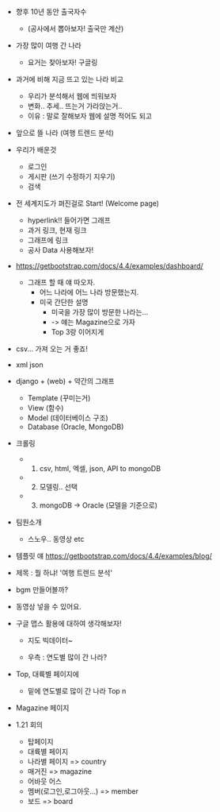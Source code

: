 - 향후 10년 동안 출국자수 
  - (공사에서 뽑아보자! 출국만 계산)
- 가장 많이 여행 간 나라
  - 요거는 찾아보자! 구글링
- 과거에 비해 지금 뜨고 있는 나라 비교
  - 우리가 분석해서 웹에 띄워보자
  - 변화.. 추세.. 뜨는거 가라앉는거..
  - 이유 : 말로 잘해보자 웹에 설명 적어도 되고
- 앞으로 뜰 나라 (여행 트렌드 분석)


- 우리가 배운것
  - 로그인
  - 게시판 (쓰기 수정하기 지우기)
  - 검색


- 전 세계지도가 펴진걸로 Start! (Welcome page)
  - hyperlink!! 들어가면 그래프
  - 과거 링크, 현재 링크
  - 그래프에 링크
  - 공사 Data 사용해보자!

- https://getbootstrap.com/docs/4.4/examples/dashboard/
  - 그래프 할 때 얘 따오자.
    - 어느 나라에 어느 나라 방문했는지.
    - 미국 간단한 설명
      - 미국을 가장 많이 방문한 나라는... 
      - -> 얘는 Magazine으로 가자
      - Top 3랑 이어지게



- csv... 가져 오는 거 좋죠!
- xml json



- django + (web) + 약간의 그래프
  - Template (꾸미는거)
  - View (함수)
  - Model (데이터베이스 구조)
  - Database (Oracle, MongoDB)
- 크롤링
  - 1) csv, html, 엑셀, json, API to mongoDB 
  - 2) 모델링.. 선택
  - 3) mongoDB -> Oracle (모델을 기준으로)



- 팀원소개
  - 스노우.. 동영상 etc

- 템플릿 얘 https://getbootstrap.com/docs/4.4/examples/blog/


- 제목 : 뭘 하냐! '여행 트렌드 분석'
- bgm 만들어볼까?
- 동영상 넣을 수 있어요.

  

- 구글 맵스 활용에 대하여 생각해보자!
  - 지도 빅데이터~


  - 우측 : 연도별 많이 간 나라?
  

- Top, 대륙별 페이지에 
  - 밑에 연도별로 많이 간 나라 Top n 
- Magazine 페이지



- 1.21 회의
  - 탑페이지
  - 대륙별 페이지
  - 나라별 페이지
    => country
  - 매거진
    => magazine
  - 어바웃 어스
  - 멤버(로그인,로그아웃...)
    => member
  - 보드
    => board